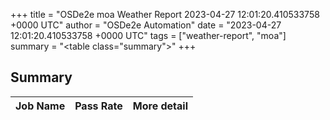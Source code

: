 +++
title = "OSDe2e moa Weather Report 2023-04-27 12:01:20.410533758 +0000 UTC"
author = "OSDe2e Automation"
date = "2023-04-27 12:01:20.410533758 +0000 UTC"
tags = ["weather-report", "moa"]
summary = "<table class=\"summary\"></table>"
+++
## Summary

| Job Name | Pass Rate | More detail |
|----------|-----------|-------------|




